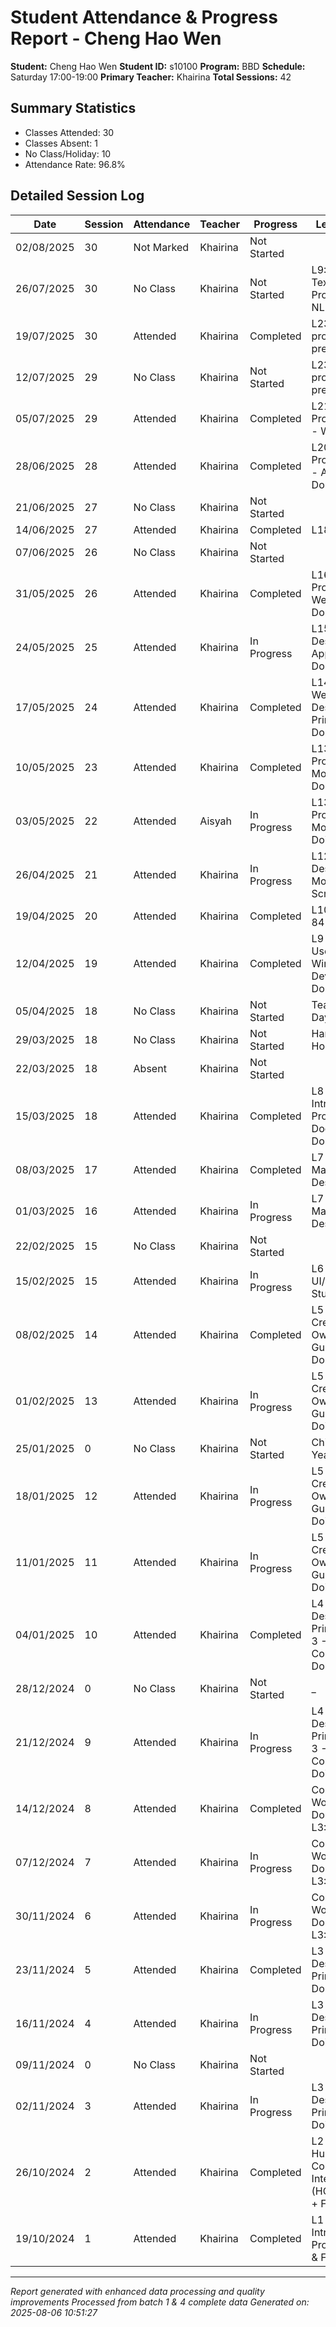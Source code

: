 # Student Attendance & Progress Report - Cheng Hao Wen
**Student:** Cheng Hao Wen
**Student ID:** s10100
**Program:** BBD
**Schedule:** Saturday 17:00-19:00
**Primary Teacher:** Khairina
**Total Sessions:** 42

## Summary Statistics
- Classes Attended: 30
- Classes Absent: 1
- No Class/Holiday: 10
- Attendance Rate: 96.8%

## Detailed Session Log
| Date | Session | Attendance | Teacher | Progress | Lesson/Topic |
|------|---------|------------|---------|----------|--------------|
| 02/08/2025 | 30 | Not Marked | Khairina | Not Started |  |
| 26/07/2025 | 30 | No Class | Khairina | Not Started | L9: Concept 10 Text Processing in NLP |
| 19/07/2025 | 30 | Attended | Khairina | Completed | L23: part 4 project presentation |
| 12/07/2025 | 29 | No Class | Khairina | Not Started | L23: part 4 project presentation |
| 05/07/2025 | 29 | Attended | Khairina | Completed | L21 Final Project (Part 2) - Wireframe |
| 28/06/2025 | 28 | Attended | Khairina | Completed | L20 Final Project (Part 1) - Analysis: Done |
| 21/06/2025 | 27 | No Class | Khairina | Not Started |  |
| 14/06/2025 | 27 | Attended | Khairina | Completed | L18 Exercise |
| 07/06/2025 | 26 | No Class | Khairina | Not Started |  |
| 31/05/2025 | 26 | Attended | Khairina | Completed | L16 MP3 Prototyping Web Apps: Done |
| 24/05/2025 | 25 | Attended | Khairina | In Progress | L15 Exercise Designing Web App Screens: Done |
| 17/05/2025 | 24 | Attended | Khairina | Completed | L14 Exercise Web App Design Principles: Done |
| 10/05/2025 | 23 | Attended | Khairina | Completed | L13 MP 2 Prototyping Mobile Apps: Done |
| 03/05/2025 | 22 | Attended | Aisyah | In Progress | L13 MP 2 Prototyping Mobile Apps: Doing |
| 26/04/2025 | 21 | Attended | Khairina | In Progress | L12 Exercise Designing Mobile App Screens: Done |
| 19/04/2025 | 20 | Attended | Khairina | Completed | L10 Quiz 1 84% |
| 12/04/2025 | 19 | Attended | Khairina | Completed | L9 Exercise User Flow and Wireframe Development: Done |
| 05/04/2025 | 18 | No Class | Khairina | Not Started | Teacher Parent Day |
| 29/03/2025 | 18 | No Class | Khairina | Not Started | Hari Raya Holiday |
| 22/03/2025 | 18 | Absent | Khairina | Not Started |  |
| 15/03/2025 | 18 | Attended | Khairina | Completed | L8 MP 1 Introduction to Project Documentation: Done |
| 08/03/2025 | 17 | Attended | Khairina | Completed | L7 Exercise Material Design: Done |
| 01/03/2025 | 16 | Attended | Khairina | In Progress | L7 Exercise Material Design: Doing |
| 22/02/2025 | 15 | No Class | Khairina | Not Started |  |
| 15/02/2025 | 15 | Attended | Khairina | In Progress | L6 Exercise UI/UX Case Studies: Doing |
| 08/02/2025 | 14 | Attended | Khairina | Completed | L5 Exercise Creating Your Own Brand Guideline: Done |
| 01/02/2025 | 13 | Attended | Khairina | In Progress | L5 Exercise Creating Your Own Brand Guideline: Doing |
| 25/01/2025 | 0 | No Class | Khairina | Not Started | Chinese New Year Holiday |
| 18/01/2025 | 12 | Attended | Khairina | In Progress | L5 Exercise Creating Your Own Brand Guideline: Doing |
| 11/01/2025 | 11 | Attended | Khairina | In Progress | L5 Exercise Creating Your Own Brand Guideline: Doing |
| 04/01/2025 | 10 | Attended | Khairina | Completed | L4 Exercise Design Principles Part 3 - Layout and Composition: Done |
| 28/12/2024 | 0 | No Class | Khairina | Not Started | _ |
| 21/12/2024 | 9 | Attended | Khairina | In Progress | L4 Exercise Design Principles Part 3 - Layout and Composition: Doing |
| 14/12/2024 | 8 | Attended | Khairina | Completed | Complete Worksheet L1: Done L2: Done L3: Done |
| 07/12/2024 | 7 | Attended | Khairina | In Progress | Complete Worksheet L1: Done L2: Doing L3: |
| 30/11/2024 | 6 | Attended | Khairina | In Progress | Complete Worksheet L1: Done L2: Doing L3: |
| 23/11/2024 | 5 | Attended | Khairina | Completed | L3 Exercise Design Principles 1: Done |
| 16/11/2024 | 4 | Attended | Khairina | In Progress | L3 Exercise Design Principles 1: Doing |
| 09/11/2024 | 0 | No Class | Khairina | Not Started |  |
| 02/11/2024 | 3 | Attended | Khairina | In Progress | L3 Exercise Design Principles 1: Doing |
| 26/10/2024 | 2 | Attended | Khairina | Completed | L2 Exercise Human-Computer Interaction (HCI) Concepts + FigJam: Done |
| 19/10/2024 | 1 | Attended | Khairina | Completed | L1 Exercise Introduction to Product Design & Figma: Done |

---
*Report generated with enhanced data processing and quality improvements*
*Processed from batch 1 & 4 complete data*
*Generated on: 2025-08-06 10:51:27*